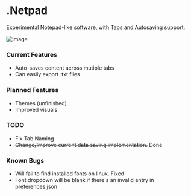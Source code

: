 # .Netpad

Experimental Notepad-like software, with Tabs and Autosaving support.

![image](https://user-images.githubusercontent.com/53377890/207397649-4fd1d87d-7661-4f32-b39e-479b8f3b0e1e.png)


### Current Features

 * Auto-saves content across mutiple tabs
 * Can easily export .txt files


### Planned Features

 * Themes (unfinished)
 * Improved visuals


### TODO
 * Fix Tab Naming 
 * ~~Change/Improve current data saving implementation.~~ Done

### Known Bugs
 * ~~Will fail to find installed fonts on linux.~~ Fixed
 * Font dropdown will be blank if there's an invalid entry in preferences.json
